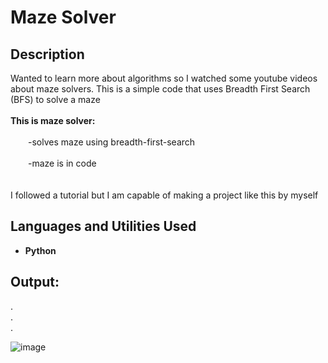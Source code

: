 <h1>Maze Solver</h1>

<h2>Description</h2>
Wanted to learn more about algorithms so I watched some youtube videos about maze solvers. This is a simple code that uses Breadth First Search (BFS) to solve a maze
<br />
<br />
<b>This is maze solver:</b><br /><br />
  &emsp;&emsp;-solves maze using breadth-first-search<br /><br />
  &emsp;&emsp;-maze is in code<br /><br />

<br />
I followed a tutorial but I am capable of making a project like this by myself<br />

<h2>Languages and Utilities Used</h2>

- <b>Python</b> 

<h2>Output:</h2>
.<br />
.<br />
.<br />

![image](https://github.com/ManavToor/MazeSolver/assets/68403400/d08fed7b-5018-4b4e-904d-d9fb5b4ac6e5)



<!--
 ```diff
- text in red
+ text in green
! text in orange
# text in gray
@@ text in purple (and bold)@@
```
--!>
